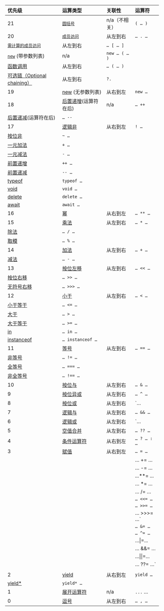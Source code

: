 | 优先级                                                       | 运算类型                                                     | 关联性        | 运算符      |
| :----------------------------------------------------------- | :----------------------------------------------------------- | :------------ | :---------- |
| 21                                                           | [`圆括号`](https://developer.mozilla.org/zh-CN/docs/Web/JavaScript/Reference/Operators/Grouping) | n/a（不相关） | `( … )`     |
| 20                                                           | [`成员访问`](https://developer.mozilla.org/zh-CN/docs/Web/JavaScript/Reference/Operators/Property_Accessors#点符号表示法) | 从左到右      | `… . …`     |
| [`需计算的成员访问`](https://developer.mozilla.org/zh-CN/docs/Web/JavaScript/Reference/Operators/Property_Accessors#括号表示法) | 从左到右                                                     | `… [ … ]`     |             |
| [`new`](https://developer.mozilla.org/zh-CN/docs/Web/JavaScript/Reference/Operators/new) (带参数列表) | n/a                                                          | `new … ( … )` |             |
| [函数调用](https://developer.mozilla.org/zh-CN/docs/Web/JavaScript/Guide/Functions) | 从左到右                                                     | `… ( … )`     |             |
| [可选链（Optional chaining）](https://developer.mozilla.org/zh-CN/docs/Web/JavaScript/Reference/Operators/Optional_chaining) | 从左到右                                                     | `?.`          |             |
| 19                                                           | [new](https://developer.mozilla.org/zh-CN/docs/Web/JavaScript/Reference/Operators/new) (无参数列表) | 从右到左      | `new …`     |
| 18                                                           | [后置递增](https://developer.mozilla.org/zh-CN/docs/Web/JavaScript/Reference/Operators/Arithmetic_Operators#Increment)(运算符在后) | n/a           | `… ++`      |
| [后置递减](https://developer.mozilla.org/zh-CN/docs/Web/JavaScript/Reference/Operators/Arithmetic_Operators#Decrement)(运算符在后) | `… --`                                                       |               |             |
| 17                                                           | [逻辑非](https://developer.mozilla.org/zh-CN/docs/Web/JavaScript/Reference/Operators/Logical_Operators#Logical_NOT) | 从右到左      | `! …`       |
| [按位非](https://developer.mozilla.org/zh-CN/docs/Web/JavaScript/Reference/Operators/Bitwise_Operators#Bitwise_NOT) | `~ …`                                                        |               |             |
| [一元加法](https://developer.mozilla.org/zh-CN/docs/Web/JavaScript/Reference/Operators/Arithmetic_Operators#Unary_plus) | `+ …`                                                        |               |             |
| [一元减法](https://developer.mozilla.org/zh-CN/docs/Web/JavaScript/Reference/Operators/Arithmetic_Operators#Unary_negation) | `- …`                                                        |               |             |
| [前置递增](https://developer.mozilla.org/zh-CN/docs/Web/JavaScript/Reference/Operators/Arithmetic_Operators#Increment) | `++ …`                                                       |               |             |
| [前置递减](https://developer.mozilla.org/zh-CN/docs/Web/JavaScript/Reference/Operators/Arithmetic_Operators#Decrement) | `-- …`                                                       |               |             |
| [typeof](https://developer.mozilla.org/zh-CN/docs/Web/JavaScript/Reference/Operators/typeof) | `typeof …`                                                   |               |             |
| [void](https://developer.mozilla.org/zh-CN/docs/Web/JavaScript/Reference/Operators/void) | `void …`                                                     |               |             |
| [delete](https://developer.mozilla.org/zh-CN/docs/Web/JavaScript/Reference/Operators/delete) | `delete …`                                                   |               |             |
| [await](https://developer.mozilla.org/en-US/docs/Web/JavaScript/Reference/Operators/await) | `await …`                                                    |               |             |
| 16                                                           | [幂](https://developer.mozilla.org/zh-CN/docs/Web/JavaScript/Reference/Operators/Arithmetic_Operators#Exponentiation) | 从右到左      | `… ** …`    |
| 15                                                           | [乘法](https://developer.mozilla.org/zh-CN/docs/Web/JavaScript/Reference/Operators/Arithmetic_Operators#Multiplication) | 从左到右      | `… * …`     |
| [除法](https://developer.mozilla.org/zh-CN/docs/Web/JavaScript/Reference/Operators/Arithmetic_Operators#Division) | `… / …`                                                      |               |             |
| [取模](https://developer.mozilla.org/zh-CN/docs/Web/JavaScript/Reference/Operators/Arithmetic_Operators#Remainder) | `… % …`                                                      |               |             |
| 14                                                           | [加法](https://developer.mozilla.org/zh-CN/docs/Web/JavaScript/Reference/Operators/Arithmetic_Operators#Addition) | 从左到右      | `… + …`     |
| [减法](https://developer.mozilla.org/zh-CN/docs/Web/JavaScript/Reference/Operators/Arithmetic_Operators#Subtraction) | `… - …`                                                      |               |             |
| 13                                                           | [按位左移](https://developer.mozilla.org/zh-CN/docs/Web/JavaScript/Reference/Operators/Bitwise_Operators) | 从左到右      | `… << …`    |
| [按位右移](https://developer.mozilla.org/zh-CN/docs/Web/JavaScript/Reference/Operators/Bitwise_Operators) | `… >> …`                                                     |               |             |
| [无符号右移](https://developer.mozilla.org/zh-CN/docs/Web/JavaScript/Reference/Operators/Bitwise_Operators) | `… >>> …`                                                    |               |             |
| 12                                                           | [小于](https://developer.mozilla.org/zh-CN/docs/Web/JavaScript/Reference/Operators/Comparison_Operators#Less_than_operator) | 从左到右      | `… < …`     |
| [小于等于](https://developer.mozilla.org/zh-CN/docs/Web/JavaScript/Reference/Operators/Comparison_Operators#Less_than__or_equal_operator) | `… <= …`                                                     |               |             |
| [大于](https://developer.mozilla.org/en-US/docs/Web/JavaScript/Reference/Operators/Comparison_Operators#Greater_than_operator) | `… > …`                                                      |               |             |
| [大于等于](https://developer.mozilla.org/zh-CN/docs/Web/JavaScript/Reference/Operators/Comparison_Operators#Greater_than_or_equal_operator) | `… >= …`                                                     |               |             |
| [in](https://developer.mozilla.org/zh-CN/docs/Web/JavaScript/Reference/Operators/in) | `… in …`                                                     |               |             |
| [instanceof](https://developer.mozilla.org/zh-CN/docs/Web/JavaScript/Reference/Operators/instanceof) | `… instanceof …`                                             |               |             |
| 11                                                           | [等号](https://developer.mozilla.org/zh-CN/docs/Web/JavaScript/Reference/Operators/Comparison_Operators#Equality) | 从左到右      | `… == …`    |
| [非等号](https://developer.mozilla.org/zh-CN/docs/Web/JavaScript/Reference/Operators/Comparison_Operators#Inequality) | `… != …`                                                     |               |             |
| [全等号](https://developer.mozilla.org/zh-CN/docs/Web/JavaScript/Reference/Operators/Comparison_Operators#Identity) | `… === …`                                                    |               |             |
| [非全等号](https://developer.mozilla.org/zh-CN/docs/Web/JavaScript/Reference/Operators/Comparison_Operators#Nonidentity) | `… !== …`                                                    |               |             |
| 10                                                           | [按位与](https://developer.mozilla.org/zh-CN/docs/Web/JavaScript/Reference/Operators/Bitwise_Operators#Bitwise_AND) | 从左到右      | `… & …`     |
| 9                                                            | [按位异或](https://developer.mozilla.org/zh-CN/docs/Web/JavaScript/Reference/Operators/Bitwise_Operators#Bitwise_XOR) | 从左到右      | `… ^ …`     |
| 8                                                            | [按位或](https://developer.mozilla.org/zh-CN/docs/Web/JavaScript/Reference/Operators/Bitwise_Operators#Bitwise_OR) | 从左到右      | `… | …`     |
| 7                                                            | [逻辑与](https://developer.mozilla.org/zh-CN/docs/Web/JavaScript/Reference/Operators/Logical_Operators#Logical_AND) | 从左到右      | `… && …`    |
| 6                                                            | [逻辑或](https://developer.mozilla.org/zh-CN/docs/Web/JavaScript/Reference/Operators/Logical_Operators#Logical_OR) | 从左到右      | `… || …`    |
| 5                                                            | [空值合并](https://developer.mozilla.org/zh-CN/docs/Web/JavaScript/Reference/Operators/Nullish_coalescing_operator) | 从左到右      | `… ?? …`    |
| 4                                                            | [条件运算符](https://developer.mozilla.org/zh-CN/docs/Web/JavaScript/Reference/Operators/Conditional_Operator) | 从右到左      | `… ? … : …` |
| 3                                                            | [赋值](https://developer.mozilla.org/zh-CN/docs/Web/JavaScript/Reference/Operators/Assignment_Operators) | 从右到左      | `… = …`     |
|                                                              |                                                              |               | … += …      |
|                                                              |                                                              |               | … -= …      |
|                                                              |                                                              |               | ...**= ...  |
|                                                              |                                                              |               | … *= …      |
|                                                              |                                                              |               | … /= …      |
|                                                              |                                                              |               | `… <<= …`   |
|                                                              |                                                              |               | `… >>= …`   |
|                                                              |                                                              |               | … >>>= …`   |
|                                                              |                                                              |               | `… &= …`    |
|                                                              |                                                              |               | `… ^= …`    |
|                                                              |                                                              |               | …\|=...     |
|                                                              |                                                              |               | … &&= …     |
|                                                              |                                                              |               | …\|\|=...   |
|                                                              |                                                              |               | … ??= …`    |
|                                                              |                                                              |               |             |
| 2                                                            | [yield](https://developer.mozilla.org/zh-CN/docs/Web/JavaScript/Reference/Operators/yield) | 从右到左      | `yield …`   |
| [yield*](https://developer.mozilla.org/zh-CN/docs/Web/JavaScript/Reference/Operators/yield*) | `yield* …`                                                   |               |             |
| 1                                                            | [展开运算符](https://developer.mozilla.org/zh-CN/docs/Web/JavaScript/Reference/Operators/Spread_operator) | n/a           | `...` …     |
| 0                                                            | [逗号](https://developer.mozilla.org/zh-CN/docs/Web/JavaScript/Reference/Operators/Comma_Operator) | 从左到右      | `… , …`     |